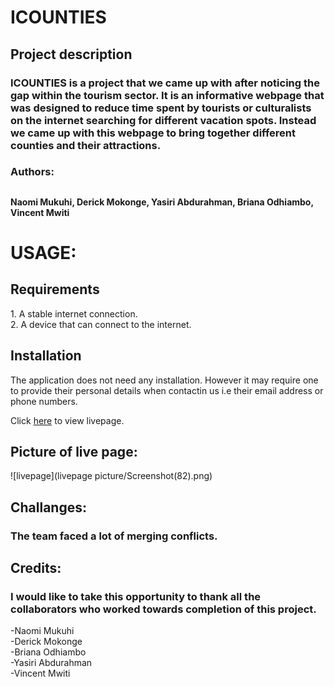 # ICOUNTIES

## Project description

### ICOUNTIES is a project that we came up with after noticing the gap within the tourism sector. It is an informative webpage that was designed to reduce time spent by tourists or culturalists on the internet searching for different vacation spots. Instead we came up with this webpage to bring together different counties and their attractions.

### Authors:
## <p><h4>Naomi Mukuhi, Derick Mokonge, Yasiri Abdurahman, Briana Odhiambo, Vincent Mwiti</h4></p>

# USAGE: <p>
<h2>Requirements</h2>
1. A stable internet connection.<br>
2. A device that can connect to the internet.
</p>

<h2>Installation</h2>
<p>The application does not need any installation. However it may require one to provide their personal details when contactin us i.e their email address or phone numbers.<p>

<p>Click <a href="https://naomimukuhi.github.io/week5/page1.html" target ="_blank">here</a> to view livepage.<p>

## Picture of live page:
![livepage](livepage picture/Screenshot(82).png)



## Challanges:
### The team faced a lot of merging conflicts.
## Credits:

### I would like to take this opportunity to thank all the collaborators who worked towards completion of this project.
 -Naomi Mukuhi<br>
 -Derick Mokonge<br>
 -Briana Odhiambo<br>
 -Yasiri Abdurahman<br>
 -Vincent Mwiti
